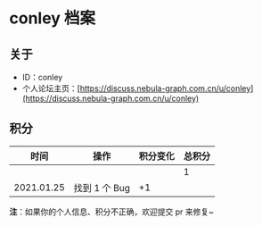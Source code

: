 # conley 档案

## 关于

- ID：conley
- 个人论坛主页：[https://discuss.nebula-graph.com.cn/u/conley](https://discuss.nebula-graph.com.cn/u/conley)

## 积分

| 时间 | 操作 | 积分变化 | 总积分  |
| --- | --- | --- | --- |
|  |  |  | 1 |
| 2021.01.25 | 找到 1 个 Bug | +1 |  |


**注**：如果你的个人信息、积分不正确，欢迎提交 pr 来修复~